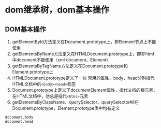 # dom继承树，dom基本操作

>

## DOM基本操作

1. getElementById方法定义在Document.prototype上，即Element节点上不能使用
2. getElementsByName方法定义在HTMLDocument.prototype上，即非html中document不能使用（xml document，Element）
3. getElementsByTagName方法定义在Document.prototype和Element.prototype上
4. HTMLDocument.prototype定义了一些 常用的属性，body，head分别指代HTML文档中的`<body><head>`标签
5. Document.prototype上定义了documentElement属性，指代文档的根元素，在HTML文档中，他总是指代`<html>`元素
6. getElementsByClassName、querySelector、querySelectorAll在Document.prototype，Element.prototype类中均有定义

```
document.body
document.head
```

